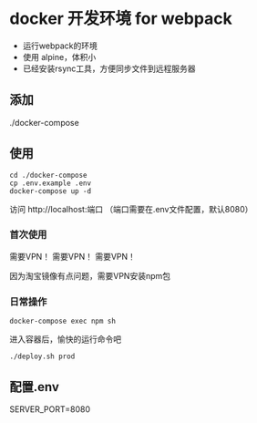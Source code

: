 # docker 开发环境 for webpack

- 运行webpack的环境
- 使用 alpine，体积小
- 已经安装rsync工具，方便同步文件到远程服务器


## 添加

./docker-compose

## 使用
```shell
cd ./docker-compose
cp .env.example .env
docker-compose up -d
```

访问
http://localhost:端口 （端口需要在.env文件配置，默认8080）

### 首次使用
需要VPN！
需要VPN！
需要VPN！

因为淘宝镜像有点问题，需要VPN安装npm包

### 日常操作
```shell
docker-compose exec npm sh
```
进入容器后，愉快的运行命令吧
```shell
./deploy.sh prod
```

## 配置.env
SERVER_PORT=8080
